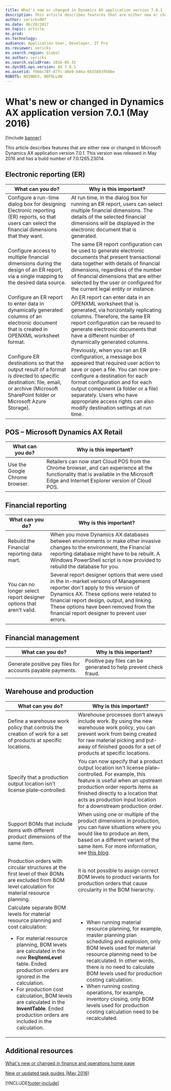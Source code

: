 ```yaml
---
title: What's new or changed in Dynamics AX application version 7.0.1 (May 2016)
description: This article describes features that are either new or changed in Microsoft Dynamics AX application version 7.0.1. This version was released in May 2016 and has a build number of 7.0.1265.23014.
author: sericks007
ms.date: 06/20/2017
ms.topic: article
ms.prod: 
ms.technology: 
audience: Application User, Developer, IT Pro
ms.reviewer: sericks
ms.search.region: Global
ms.author: sericks
ms.search.validFrom: 2016-05-31
ms.dyn365.ops.version: AX 7.0.1
ms.assetid: f0bbc78f-87fc-40e9-b46a-6655893f69be
ROBOTS: NOINDEX, NOFOLLOW
---
```


# What's new or changed in Dynamics AX application version 7.0.1 (May 2016)

[!include [banner](../includes/banner.md)]

This article describes features that are either new or changed in Microsoft Dynamics AX application version 7.0.1. This version was released in May 2016 and has a build number of 7.0.1265.23014.

## Electronic reporting (ER)

| What can you do? | Why is this important? |
|------------------|------------------------|
| Configure a run-time dialog box for designing Electronic reporting (ER) reports, so that users can select the financial dimensions that they want. | At run time, in the dialog box for running an ER report, users can select multiple financial dimensions. The details of the selected financial dimensions will be displayed in the electronic document that is generated. |
| Configure access to multiple financial dimensions during the design of an ER report, via a single mapping to the desired data source. | The same ER report configuration can be used to generate electronic documents that present transactional data together with details of financial dimensions, regardless of the number of financial dimensions that are either selected by the user or configured for the current legal entity or instance. |
| Configure an ER report to enter data in dynamically generated columns of an electronic document that is created in OPENXML worksheet format. | An ER report can enter data in an OPENXML worksheet that is generated, via horizontally replicating columns. Therefore, the same ER report configuration can be reused to generate electronic documents that have a different number of dynamically generated columns. |
| Configure ER destinations so that the output result of a format is directed to specific destination: file, email, or archive (Microsoft SharePoint folder or Microsoft Azure Storage). | Previously, when you ran an ER configuration, a message box appeared that required user action to save or open a file. You can now pre-configure a destination for each format configuration and for each output component (a folder or a file) separately. Users who have appropriate access rights can also modify destination settings at run time. |

## POS – Microsoft Dynamics AX Retail

| What can you do? | Why is this important? |
|------------------|------------------------|
| Use the Google Chrome browser. | Retailers can now start Cloud POS from the Chrome browser, and can experience all the functionality that is available in the Microsoft Edge and Internet Explorer version of Cloud POS. |

## Financial reporting

| What can you do? | Why is this important? |
|------------------|------------------------|
| Rebuild the Financial reporting data mart. | When you move Dynamics AX databases between environments or make other invasive changes to the environment, the Financial reporting database might have to be rebuilt. A Windows PowerShell script is now provided to rebuild the database for you. |
| You can no longer select report designer options that aren't valid. | Several report designer options that were used in the in-market versions of Management reporter don't apply to this version of Dynamics AX. These options were related to financial report design, output, and linking. These options have been removed from the financial report designer to prevent user errors. |

## Financial management

| What can you do? | Why is this important? |
|------------------|------------------------|
| Generate positive pay files for accounts payable payments. | Positive pay files can be generated to help prevent check fraud. |

## Warehouse and production

<table>
<thead>
<tr>
<th>What can you do?</th>
<th>Why is this important?</th>
</tr>
</thead>
<tbody>
<tr>
<td>Define a warehouse work policy that controls the creation of work for a set of products at specific locations.</td>
<td>Warehouse processes don't always include work. By using the new warehouse work policy, you can prevent work from being created for raw material picking and put-away of finished goods for a set of products at specific locations.</td>
</tr>
<tr>
<td>Specify that a production output location isn't license plate–controlled.</td>
<td>You can now specify that a product output location isn't license plate–controlled. For example, this feature is useful when an upstream production order reports items as finished directly to a location that acts as production input location for a downstream production order.</td>
</tr>
<tr>
<td>Support BOMs that include items with different product dimensions of the same item.</td>
<td>When using one or multiple of the product dimensions in production, you can have situations where you would like to produce an item, based on a different variant of the same item. For more information, see <a href="/archive/blogs/axmfg/support-for-boms-that-includes-items-with-different-product-dimensions-of-the-same-item">this blog</a>.</td>
</tr>
<tr>
<td>Production orders with circular structures at the first level of their BOMs are excluded from BOM level calculation for material resource planning.</td>
<td>It is not possible to assign correct BOM levels to product variants for production orders that cause circularity in the BOM hierarchy.</td>
</tr>
<tr>
<td>Calculate separate BOM levels for material resource planning and cost calculation:
<ul>
<li>For material resource planning, BOM levels are calculated in the new <strong>ReqItemLevel</strong> table. Ended production orders are ignored in the calculation.</li>
<li>For production cost calculation, BOM levels are calculated in the <strong>InventTable</strong>. Ended production orders are included in the calculation.</li>
</ul>
</td>
<td>
<ul>
<li>When running material resource planning, for example, master planning plan scheduling and explosion, only BOM levels used for material resource planning need to be recalculated. In other words, there is no need to calculate BOM levels used for production costing calculation.</li>
<li>When running costing operations, for example, inventory closing, only BOM levels used for production costing calculation need to be recalculated.</li>
</ul>
</td>
</tr>
</tbody>
</table>

## Additional resources

[What's new or changed in finance and operations home page](whats-new-changed.md)

[New or updated task guides (May 2016)](new-updated-task-guides-available-may-2016.md)


[!INCLUDE[footer-include](../../../includes/footer-banner.md)]
